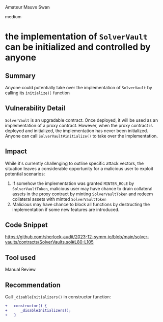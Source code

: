 Amateur Mauve Swan

medium

# the implementation of `SolverVault` can be initialized and controlled by anyone

## Summary
Anyone could potentially take over the implementation of `SolverVault` by calling its `initialize()` function 
## Vulnerability Detail
`SolverVault` is an upgradable contract. Once deployed, it will be used as an implementation of a proxy contract.  However, when the proxy contract is deployed and initialized, the implementation has never been initialized.  Anyone can call `SolverVault#initialize()` to take over the implementation.
## Impact
While it's currently challenging to outline specific attack vectors, the situation leaves a considerable opportunity for a malicious user to exploit potential scenarios: 
1. If somehow the implementation was granted `MINTER_ROLE` by `SolverVaultToken`, malicious user may have chance to drain collateral assets in the proxy contract by minting `SolverVaultToken` and redeem collateral assets with minted `SolverVaultToken`
2. Malicious may have chance to block all functions by destructing the implementation if some new features are introduced.

## Code Snippet
https://github.com/sherlock-audit/2023-12-symm-io/blob/main/solver-vaults/contracts/SolverVaults.sol#L80-L105
## Tool used

Manual Review

## Recommendation
Call `_disableInitializers()` in constructor function:
```diff
+   constructor() {
+      _disableInitializers();
+   }
```
